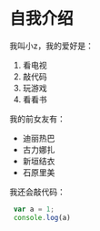 # 自我介绍
我叫小z，我的爱好是：
1. 看电视
2. 敲代码
3. 玩游戏
4. 看看书

我的前女友有：
* 迪丽热巴
* 古力娜扎
* 新垣结衣
* 石原里美

我还会敲代码：

```javascript
 var a = 1;
 console.log(a)
 
```
